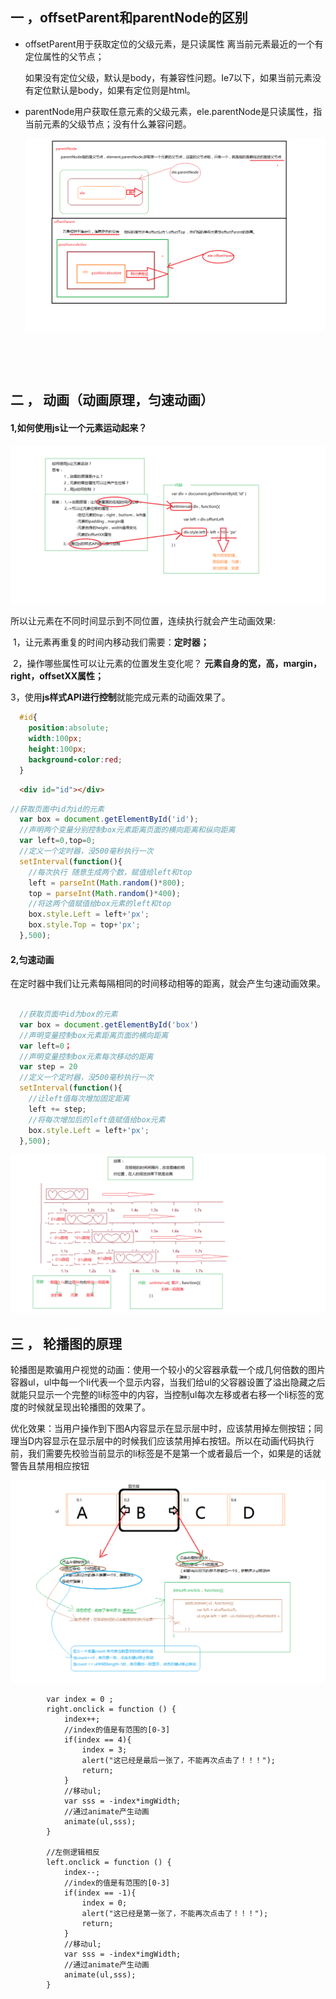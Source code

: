 ## 一 ，offsetParent和parentNode的区别

- offsetParent用于获取定位的父级元素，是只读属性 离当前元素最近的一个有定位属性的父节点；

  如果没有定位父级，默认是body，有兼容性问题。Ie7以下，如果当前元素没有定位默认是body，如果有定位则是html。

- parentNode用户获取任意元素的父级元素，ele.parentNode是只读属性，指当前元素的父级节点；没有什么兼容问题。

  <img src="./images/04.png">

  ​

  ​

## 二 ， 动画（动画原理，匀速动画）

#### 1,如何使用js让一个元素运动起来？

<img src="./images/02.png">

  所以让元素在不同时间显示到不同位置，连续执行就会产生动画效果:

​	1，让元素再重复的时间内移动我们需要：**定时器；**

​	2，操作哪些属性可以让元素的位置发生变化呢？  **元素自身的宽，高，margin，right，offsetXX属性；**

​	3，使用**js样式API进行控制**就能完成元素的动画效果了。

  ```css
    #id{
      position:absolute;
      width:100px;
      height:100px;
      background-color:red;
    }
  ```

  ```html
    <div id="id"></div>
  ```

  ```javascript
  //获取页面中id为id的元素
    var box = document.getElementById('id');  
    //声明两个变量分别控制box元素距离页面的横向距离和纵向距离
    var left=0,top=0;    
    //定义一个定时器，没500毫秒执行一次
    setInterval(function(){
      //每次执行 随意生成两个数，赋值给left和top
      left = parseInt(Math.random()*800);
      top = parseInt(Math.random()*400);    
      //将这两个值赋值给box元素的left和top
      box.style.Left = left+'px';
      box.style.Top = top+'px';  
    },500);
  ```



#### 2,匀速动画

  在定时器中我们让元素每隔相同的时间移动相等的距离，就会产生匀速动画效果。

  ```javascript
    
    //获取页面中id为box的元素
    var box = document.getElementById('box')
    //声明变量控制box元素距离页面的横向距离
    var left=0；   
    //声明变量控制box元素每次移动的距离
    var step = 20    
    //定义一个定时器，没500毫秒执行一次
    setInterval(function(){      
      //让left值每次增加固定距离
      left += step;     
      //将每次增加后的left值赋值给box元素
      box.style.Left = left+'px';  
    },500);
  ```

<img src="./images/01.png">





## 三 ， 轮播图的原理

​	轮播图是欺骗用户视觉的动画：使用一个较小的父容器承载一个成几何倍数的图片容器ul，ul中每一个li代表一个显示内容，当我们给ul的父容器设置了溢出隐藏之后就能只显示一个完整的li标签中的内容，当控制ul每次左移或者右移一个li标签的宽度的时候就呈现出轮播图的效果了。

​	优化效果：当用户操作到下图A内容显示在显示层中时，应该禁用掉左侧按钮；同理当D内容显示在显示层中的时候我们应该禁用掉右按钮。所以在动画代码执行前，我们需要先校验当前显示的li标签是不是第一个或者最后一个，如果是的话就警告且禁用相应按钮

<img src="./images/03.png">

            var index = 0 ;
            right.onclick = function () {
                index++;
                //index的值是有范围的[0-3]
                if(index == 4){
                    index = 3;
                    alert("这已经是最后一张了，不能再次点击了！！！");
                    return;
                }
                //移动ul;
                var sss = -index*imgWidth;
                //通过animate产生动画
                animate(ul,sss);
            }
    
            //左侧逻辑相反
            left.onclick = function () {
                index--;
                //index的值是有范围的[0-3]
                if(index == -1){
                    index = 0;
                    alert("这已经是第一张了，不能再次点击了！！！");
                    return;
                }
                //移动ul;
                var sss = -index*imgWidth;
                //通过animate产生动画
                animate(ul,sss);
            }